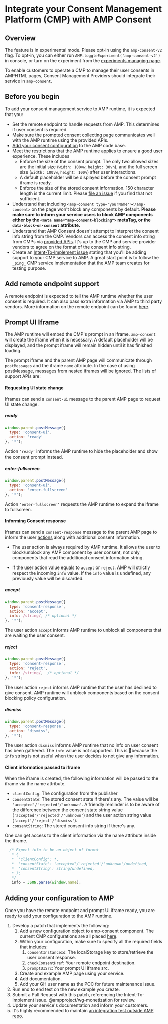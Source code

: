 # Integrate your Consent Management Platform (CMP) with AMP Consent

## Overview
The feature is in experimental mode. Please opt-in using the `amp-consent-v2` flag. To opt-in, you can either run `AMP.toggleExperiment('amp-consent-v2')` in console, or turn on the experiment from the [experiments managing page](https://cdn.ampproject.org/experiments.html).

To enable customers to operate a CMP to manage their user consents in AMPHTML pages, Consent Management Providers should integrate their service in `amp-consent`.

## Before you begin

To add your consent management service to AMP runtime, it is expected that you:
* Set the remote endpoint to handle requests from AMP. This determines if user consent is required.
* Make sure the prompted consent collecting page communicates well with the AMP runtime using the provided APIs.
* [Add your consent configuration](#adding-your-configuration-to-amp) to the AMP code base.
* Meet the restrictions that the AMP runtime applies to ensure a good user experience. These includes
    * Enforce the size of the consent prompt. The only two allowed sizes are the initial size (`width: 100vw`, `height: 30vh`), and the full screen size (`width: 100vw`, `height: 100%`) after user interactions.
    * A default placeholder will be displayed before the consent prompt iframe is ready.
    * Enforce the size of the stored consent information. 150 character length is the current limit. Please [file an issue](https://github.com/ampproject/amphtml/issues/new) if you find that not sufficient.
* Understand that including `<amp-consent type='yourName'></amp-consent>` on the page won't block any components by default. **Please make sure to inform your service users to block AMP components either by the `<meta name="amp-consent-blocking">` metaTag, or the `data-block-on-consent` attribute.**
* Understand that AMP Consent doesn't attempt to interpret the consent info string from the CMP. Vendors can access the consent info string from CMPs via [provided APIs](https://github.com/ampproject/amphtml/blob/master/ads/README.md#amp-consent-integration). It's up to the CMP and service provider vendors to agree on the format of the consent info string.
* Create an [Intent-To-Implement issue](../../CONTRIBUTING.md#contributing-features) stating that you'll be adding support to your CMP service to AMP. A great start point is to follow the `_ping_` CMP service implementation that the AMP team creates for testing purpose.

## Add remote endpoint support
A remote endpoint is expected to tell the AMP runtime whether the user consent is required. It can also pass extra information via AMP to third party vendors. More information on the remote endpoint can be found [here](https://github.com/ampproject/amphtml/blob/master/extensions/amp-consent/amp-consent.md#checkconsenthref).

## Prompt UI Iframe
The AMP runtime will embed the CMP's prompt in an iframe. `amp-consent` will create the iframe when it is necessary. A default placeholder will be displayed, and the prompt iframe will remain hidden until it has finished loading.

The prompt iframe and the parent AMP page will communicate through `postMessages` and the iframe `name` attribute. In the case of using postMessage, messages from nested iframes will be ignored. The lists of support APIs are:

#### Requesting UI state change
Iframes can send a `consent-ui` message to the parent AMP page to request UI state change.

##### ready

``` javascript
window.parent.postMessage({
  type: 'consent-ui',
  action: 'ready'
}, '*');
```

Action `'ready'` informs the AMP runtime to hide the placeholder and show the consent prompt instead.

##### enter-fullscreen
``` javascript
window.parent.postMessage({
  type: 'consent-ui',
  action: 'enter-fullscreen'
}, '*');
```

Action `'enter-fullscreen'` requests the AMP runtime to expand the iframe to fullscreen.

#### Informing Consent response
Iframes can send a `consent-response` message to the parent AMP page to inform the user [actions](https://github.com/ampproject/amphtml/blob/master/extensions/amp-consent/amp-consent.md#prompt-actions) along with additional consent information.

* The user action is always required by AMP runtime. It allows the user to block/unblock any AMP component by user consent, not only components that read the additional consent information string.


* If the user action value equals to `accept` or `reject`. AMP will strictly respect the incoming `info` value. If the `info` value is undefined, any previously value will be discarded.


##### accept

``` javascript
window.parent.postMessage({
  type: 'consent-response',
  action: 'accept',
  info: /string/, /* optional */
}, '*');
```

The user action `accept` informs AMP runtime to unblock all components that are waiting the user consent.

##### reject

``` javascript
window.parent.postMessage({
  type: 'consent-response',
  action: 'reject',
  info: /string/,  /* optional */
}, '*');
```

The user action `reject` informs AMP runtime that the user has declined to give consent. AMP runtime will unblock components based on the consent blocking policy configuration.


##### dismiss
``` javascript
window.parent.postMessage({
  type: 'consent-response',
  action: 'dismiss',
}, '*');
```

The user action `dismiss` informs AMP runtime that no info on user consent has been gathered. The `info` value is not supported. This is because the `info` string is not useful when the user decides to not give any information.


#### Client information passed to iframe
When the iframe is created, the following information will be passed to the iframe via the name attribute.
* `clientConfig`: The configuration from the publisher
* `consentState`: The stored consent state if there's any. The value will be `'accepted'/'rejected'/'unknown'`. A friendly reminder is to be aware of the difference between the consent state string value (`'accepted'/'rejected'/'unknown'`) and the user action string value (`'accept'/'reject'/'dismiss'`).
* `consentString`: The stored consent info string if there's any.

One can get access to the client information via the name attribute inside the iframe.
``` javascript
  /* Expect info to be an object of format
   * {
   *  'clientConfig': *,
   *  'consentState': 'accepted'/'rejected'/'unknown'/undefined,
   *  'consentString': string/undefined,
   * };
   */
   info = JSON.parse(window.name);
```

## Adding your configuration to AMP
Once you have the remote endpoint and prompt UI iframe ready, you are ready to add your configuration to the AMP runtime.
1. Develop a patch that implements the following:
    1. Add a new configuration object to amp-consent component. The current CMP configurations are all placed [here](https://github.com/ampproject/amphtml/blob/master/extensions/amp-consent/0.1/cmps.js).
    1. Within your configuration, make sure to specify all the required fields that includes:
        1. `consentInstanceId`: The localStorage key to store/retrieve the user consent response.
        1. `checkConsentHref`: Your remote endpoint destination.
        1. `promptUISrc`: Your prompt UI iframe src.
    1. Create and example AMP page using your service.
    1. Add documentation.
    1. Add your GH user name as the POC for future maintenance issue.
1. Run end to end test on the new example you create.
1. Submit a Pull Request with this patch, referencing the Intent-To-Implement issue. @ampproject/wg-monetization for review.
1. Update your service's documentation and inform your customers.
1. It's highly recommended to maintain [an integration test outside AMP repo](../../3p/README.md#adding-proper-integration-tests).

